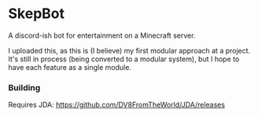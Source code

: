 # SkepBot
A discord-ish bot for entertainment on a Minecraft server.

I uploaded this, as this is (I believe) my first modular approach at a project. It's still in process (being converted to a modular system), but I hope to have each feature as a single module.

### Building
Requires JDA: https://github.com/DV8FromTheWorld/JDA/releases

